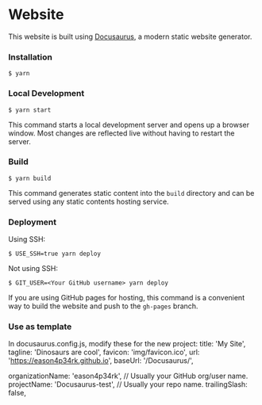 # Website

This website is built using [Docusaurus](https://docusaurus.io/), a modern static website generator.

### Installation

```
$ yarn
```

### Local Development

```
$ yarn start
```

This command starts a local development server and opens up a browser window. Most changes are reflected live without having to restart the server.

### Build

```
$ yarn build
```

This command generates static content into the `build` directory and can be served using any static contents hosting service.

### Deployment

Using SSH:

```
$ USE_SSH=true yarn deploy
```

Not using SSH:

```
$ GIT_USER=<Your GitHub username> yarn deploy
```

If you are using GitHub pages for hosting, this command is a convenient way to build the website and push to the `gh-pages` branch.

### Use as template

In docusaurus.config.js, modify these for the new project:
  title: 'My Site',
  tagline: 'Dinosaurs are cool',
  favicon: 'img/favicon.ico',
  url: 'https://eason4p34rk.github.io',
  baseUrl: '/Docusaurus/',

  organizationName: 'eason4p34rk', // Usually your GitHub org/user name.
  projectName: 'Docusaurus-test', // Usually your repo name.
  trailingSlash: false,